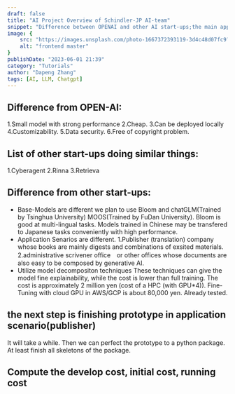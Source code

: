 ```yaml
---
draft: false
title: "AI Project Overview of Schindler-JP AI-team"
snippet: "Difference between OPENAI and other AI start-ups;the main application senarios."
image: {
    src: "https://images.unsplash.com/photo-1667372393119-3d4c48d07fc9?&fit=crop&w=430&h=240",
    alt: "frontend master"
}
publishDate: "2023-06-01 21:39"
category: "Tutorials"
author: "Dapeng Zhang"
tags: [AI, LLM, Chatgpt]
---
```



## Difference from OPEN-AI:

1.Small model with strong performance
2.Cheap. 
3.Can be deployed locally
4.Customizability. 
5.Data security. 
6.Free of copyright problem.

## List of other start-ups doing similar things:
1.Cyberagent
2.Rinna
3.Retrieva

## Difference from other start-ups:

- Base-Models are different
we plan to use Bloom and chatGLM(Trained by Tsinghua University) MOOS(Trained by FuDan University). Bloom is good at multi-lingual tasks. Models trained in Chinese may be transfered to Japanese tasks conveniently with high performance.
- Application Senarios are different.
1.Publisher (translation) company whose books are mainly digests and combinations of exsited materials.
2.administrative scrivener office　or other offices whose documents are also easy to be composed by generative AI.
- Utilize  model decompositon techniques
These techniques can give the model fine explainability, while the cost is lower than full training.
The cost is approximately 2 million yen (cost of a HPC (with GPU*4)).
Fine-Tuning with cloud GPU in AWS/GCP is about 80,000 yen. Already tested.

## the next step is finishing prototype in application scenario(publisher) 
It will take a while. 
Then we can perfect the prototype to a python package. At least finish all skeletons of the package.

## Compute the develop cost, initial cost, running cost
 

 
